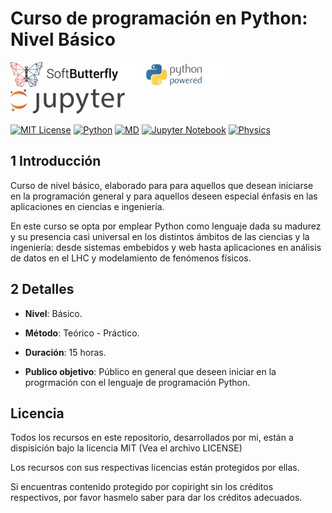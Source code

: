 # Curso de programación en Python: Nivel Básico

<img src="./resources/img/softbutterfly-logo-small.png"><img src="./resources/img/white-space.png"><img src="./resources/img/python-powered-small.png"><img src="./resources/img/white-space.png"><img src="./resources/img/jupyter-logo-small.png">

[![MIT License][2]][1] [![Python][3]][1] [![MD][4]][1] [![Jupyter Notebook][5]][1] [![Physics][6]][1]

## 1 Introducción

Curso de nivel básico, elaborado para para aquellos que desean iniciarse en la programación general y para aquellos deseen especial énfasis en las aplicaciones en ciencias e ingeniería.

En este curso se opta por emplear Python como lenguaje dada su madurez y su presencia casi universal en los distintos ámbitos de las ciencias y la ingeniería: desde sistemas embebidos y web hasta aplicaciones en análisis de datos en el LHC y modelamiento de fenómenos físicos.

## 2 Detalles

* **Nivel**: Básico.

* **Método**: Teórico - Práctico.


* **Duración**: 15 horas.

* **Publico objetivo**: Público en general que deseen iniciar en la progrmación con el lenguaje de programación Python.

## Licencia

Todos los recursos en este repositorio, desarrollados por mi, están a dispisición
bajo la licencia MIT (Vea el archivo LICENSE)

Los recursos con sus respectivas licencias están protegidos por ellas.

Si encuentras contenido protegido por copiright sin los créditos respectivos,
por favor hasmelo saber para dar los créditos adecuados.


[1]: git@github.com:zodiacfireworks/meteorological-faker.git
[2]: https://img.shields.io/badge/License-MIT-blue.svg?maxAge=2592000&style=flat-square
[3]: https://img.shields.io/badge/Language-Python-green.svg?maxAge=2592000&style=flat-square
[4]: https://img.shields.io/badge/Language-Markdown-lightgrey.svg?maxAge=2592000&style=flat-square
[5]: https://img.shields.io/badge/Tool-Jupyter%20Notebook-orange.svg?maxAge=2592000&style=flat-square
[6]: https://img.shields.io/badge/Level-Basic-green.svg?maxAge=2592000&style=flat-square
